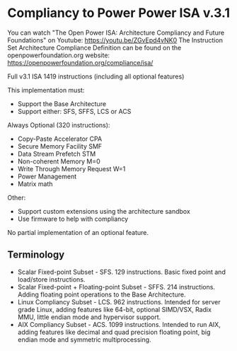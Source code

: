 # Compliancy to Power Power ISA v.3.1
You can watch "The Open Power ISA: Architecture Compliancy and Future Foundations" on Youtube: https://youtu.be/ZGvEpd4vNK0
The Instruction Set Architecture Compliance Definition can be found on the openpowerfoundation.org
website: https://openpowerfoundation.org/compliance/isa/

Full v3.1 ISA 1419 instructions (including all optional features)

This implementation must:
- Support the Base Architecture
- Support either: SFS, SFFS, LCS or ACS


Always Optional (320 instructions):
- Copy-Paste Accelerator CPA
- Secure Memory Facility SMF
- Data Stream Prefetch STM
- Non-coherent Memory M=0
- Write Through Memory Request W=1
- Power Management
- Matrix math

Other:
- Support custom extensions using the architecture sandbox
- Use firmware to help with compliancy


No partial implementation of an optional feature.

## Terminology
- Scalar Fixed-point Subset - SFS. 129 instructions. Basic fixed point and load/store instructions. 
- Scalar Fixed-point + Floating-point Subset - SFFS. 214 instructions. Adding floating point operations to the Base Architecture.
- Linux Compliancy Subset - LCS. 962 instructions. Intended for server grade Linux, adding features like 64-bit, optional SIMD/VSX, Radix MMU, little endian mode and hypervisor support.
- AIX Compliancy Subset - ACS. 1099 instructions. Intended to run AIX, adding features like decimal and quad precision floating point, big endian mode and symmetric multiprocessing.
